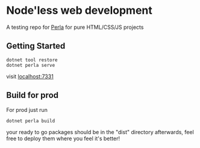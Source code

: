 # Node'less web development
[Perla]: https://github.com/AngelMunoz/Perla

A testing repo for [Perla] for pure HTML/CSS/JS projects

## Getting Started
```
dotnet tool restore
dotnet perla serve
```
visit [localhost:7331](http://localhost:7331/)

## Build for prod
For prod just run

```
dotnet perla build
```
your ready to go packages should be in the "dist" directory afterwards, feel free to deploy them where you feel it's better!